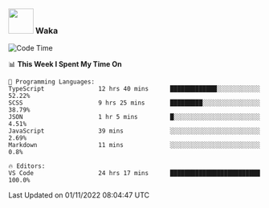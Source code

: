 ### <img src="https://media.giphy.com/media/VgCDAzcKvsR6OM0uWg/giphy.gif" width="50"> Waka

  <!--START_SECTION:waka-->
![Code Time](http://img.shields.io/badge/Code%20Time-1%2C006%20hrs%2011%20mins-blue)

📊 **This Week I Spent My Time On** 

```text
💬 Programming Languages: 
TypeScript               12 hrs 40 mins      █████████████░░░░░░░░░░░░   52.22% 
SCSS                     9 hrs 25 mins       █████████░░░░░░░░░░░░░░░░   38.79% 
JSON                     1 hr 5 mins         █░░░░░░░░░░░░░░░░░░░░░░░░   4.51% 
JavaScript               39 mins             ░░░░░░░░░░░░░░░░░░░░░░░░░   2.69% 
Markdown                 11 mins             ░░░░░░░░░░░░░░░░░░░░░░░░░   0.8%

🔥 Editors: 
VS Code                  24 hrs 17 mins      █████████████████████████   100.0%

```


 Last Updated on 01/11/2022 08:04:47 UTC
<!--END_SECTION:waka-->
